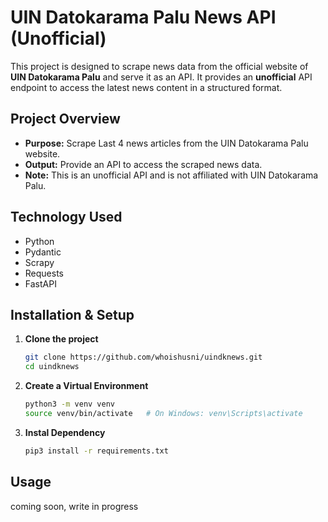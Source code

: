 # UIN Datokarama Palu News API (Unofficial)

This project is designed to scrape news data from the official website of **UIN Datokarama Palu** and serve it as an API. It provides an **unofficial** API endpoint to access the latest news content in a structured format.

## Project Overview

- **Purpose:** Scrape Last 4 news articles from the UIN Datokarama Palu website.
- **Output:** Provide an API to access the scraped news data.
- **Note:** This is an unofficial API and is not affiliated with UIN Datokarama Palu.

## Technology Used

- Python
- Pydantic
- Scrapy
- Requests
- FastAPI

## Installation & Setup

1. **Clone the project**

   ```bash
   git clone https://github.com/whoishusni/uindknews.git
   cd uindknews

2. **Create a Virtual Environment**

   ```bash
   python3 -m venv venv
   source venv/bin/activate   # On Windows: venv\Scripts\activate

2. **Instal Dependency**

   ```bash
   pip3 install -r requirements.txt

## Usage
coming soon, write in progress
